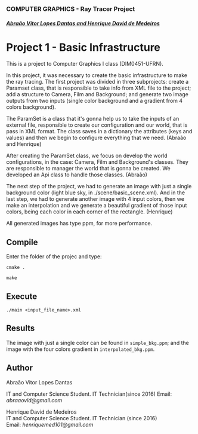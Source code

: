 ### COMPUTER GRAPHICS - Ray Tracer Project

##### [Abraão Vitor Lopes Dantas and Henrique David de Medeiros](#author)

# Project 1 - Basic Infrastructure

This is a project to Computer Graphics I class (DIM0451-UFRN).

In this project, it was necessary to create the basic infrastructure to make the ray tracing. The first project was divided in three subprojects: create a Paramset class, that is responsible to take info from XML file to the project; add a structure to Camera, Film and Background; and generate two image outputs from two inputs (single color background and a gradient from 4 colors background).

The ParamSet is a class that it's gonna help us to take the inputs of an external file, responsible to create our configuration and our world, that is pass in XML format. The class saves in a dictionary the attributes (keys and values) and then we begin to configure everything that we need.  (Abraão and Henrique)

After creating the ParamSet class, we focus on develop the world configurations, in the case: Camera, Film and Background's classes. They are responsible to manager the world that is gonna be created. We developed an Api class to handle those classes. (Abraão)

The next step of the project, we had to generate an image with just a single background color (light blue sky, in ./scene/basic_scene.xml). And in the last step, we had to generate another image with 4 input colors, then we make an interpolation and we generate a beautiful gradient of those input colors, being each color in each corner of the rectangle. (Henrique)

All generated images has type ppm, for more performance.

## Compile

Enter the folder of the projec and type:

`cmake .`

`make`

## Execute

`./main <input_file_name>.xml`

## Results

The image with just a single color can be found in `simple_bkg.ppm`; and the image with the four colors gradient in `interpolated_bkg.ppm`.


## Author
Abraão Vitor Lopes Dantas

IT and Computer Science Student. IT Technician(since 2016)
Email: _abraaovld@gmail.com_

Henrique David de Medeiros  
IT and Computer Science Student. IT Technician (since 2016)  
Email: _henriquemed101@gmail.com_
